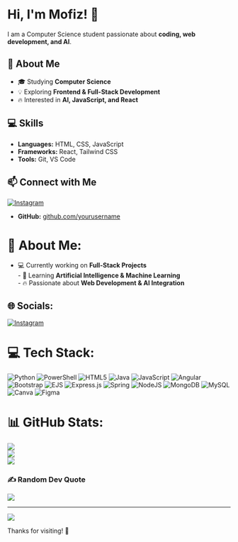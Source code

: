 # Hi, I'm Mofiz! 👋  

I am a Computer Science student passionate about **coding, web development, and AI**.  

## 🚀 About Me  
- 🎓 Studying **Computer Science**  
- 💡 Exploring **Frontend & Full-Stack Development**  
- 🔥 Interested in **AI, JavaScript, and React**  

## 💻 Skills  
- **Languages:** HTML, CSS, JavaScript  
- **Frameworks:** React, Tailwind CSS  
- **Tools:** Git, VS Code  

## 📫 Connect with Me  
[![Instagram](https://img.shields.io/badge/Instagram-%23E4405F.svg?logo=Instagram&logoColor=white)](https://instagram.com/byteengineer_) 
- **GitHub:** [github.com/yourusername](https://github.com/Mofiz-Usmani)  

# 💫 About Me:
- 💻 Currently working on **Full-Stack Projects**  <br>- 🤖 Learning **Artificial Intelligence & Machine Learning**  <br>- 🔥 Passionate about **Web Development & AI Integration**  


## 🌐 Socials:
[![Instagram](https://img.shields.io/badge/Instagram-%23E4405F.svg?logo=Instagram&logoColor=white)](https://instagram.com/byteengineer_) 

# 💻 Tech Stack:
![Python](https://img.shields.io/badge/python-3670A0?style=for-the-badge&logo=python&logoColor=ffdd54) ![PowerShell](https://img.shields.io/badge/PowerShell-%235391FE.svg?style=for-the-badge&logo=powershell&logoColor=white) ![HTML5](https://img.shields.io/badge/html5-%23E34F26.svg?style=for-the-badge&logo=html5&logoColor=white) ![Java](https://img.shields.io/badge/java-%23ED8B00.svg?style=for-the-badge&logo=openjdk&logoColor=white) ![JavaScript](https://img.shields.io/badge/javascript-%23323330.svg?style=for-the-badge&logo=javascript&logoColor=%23F7DF1E) ![Angular](https://img.shields.io/badge/angular-%23DD0031.svg?style=for-the-badge&logo=angular&logoColor=white) ![Bootstrap](https://img.shields.io/badge/bootstrap-%238511FA.svg?style=for-the-badge&logo=bootstrap&logoColor=white) ![EJS](https://img.shields.io/badge/ejs-%23B4CA65.svg?style=for-the-badge&logo=ejs&logoColor=black) ![Express.js](https://img.shields.io/badge/express.js-%23404d59.svg?style=for-the-badge&logo=express&logoColor=%2361DAFB) ![Spring](https://img.shields.io/badge/spring-%236DB33F.svg?style=for-the-badge&logo=spring&logoColor=white) ![NodeJS](https://img.shields.io/badge/node.js-6DA55F?style=for-the-badge&logo=node.js&logoColor=white) ![MongoDB](https://img.shields.io/badge/MongoDB-%234ea94b.svg?style=for-the-badge&logo=mongodb&logoColor=white) ![MySQL](https://img.shields.io/badge/mysql-4479A1.svg?style=for-the-badge&logo=mysql&logoColor=white) ![Canva](https://img.shields.io/badge/Canva-%2300C4CC.svg?style=for-the-badge&logo=Canva&logoColor=white) ![Figma](https://img.shields.io/badge/figma-%23F24E1E.svg?style=for-the-badge&logo=figma&logoColor=white)
# 📊 GitHub Stats:
![](https://github-readme-stats.vercel.app/api?username=Mofiz-Usmani&theme=default&hide_border=false&include_all_commits=true&count_private=true)<br/>
![](https://nirzak-streak-stats.vercel.app/?user=Mofiz-Usmani&theme=default&hide_border=false)<br/>
![](https://github-readme-stats.vercel.app/api/top-langs/?username=Mofiz-Usmani&theme=default&hide_border=false&include_all_commits=true&count_private=true&layout=compact)

### ✍️ Random Dev Quote
![](https://quotes-github-readme.vercel.app/api?type=horizontal&theme=radical)

---
[![](https://visitcount.itsvg.in/api?id=Mofiz-Usmani&icon=0&color=0)](https://visitcount.itsvg.in)

<!-- Proudly created with GPRM ( https://gprm.itsvg.in ) -->

Thanks for visiting! 🚀  
